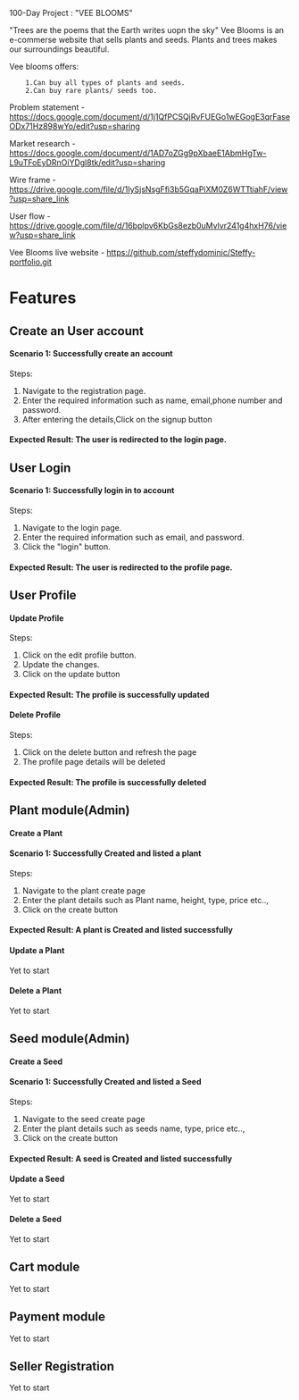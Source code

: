 100-Day Project : "VEE BLOOMS"

  "Trees are the poems that the Earth writes uopn the sky"
  Vee Blooms is an e-commerse website that sells plants and seeds.
  Plants and trees makes our surroundings beautiful.
  
  Vee blooms offers:
  
        1.Can buy all types of plants and seeds.
        2.Can buy rare plants/ seeds too.
        
        
Problem statement - https://docs.google.com/document/d/1j1QfPCSQjRvFUEGo1wEGogE3qrFaseODx71Hz898wYo/edit?usp=sharing

Market research -https://docs.google.com/document/d/1AD7oZGg9pXbaeE1AbmHgTw-L9uTFoEyDRnOiYDgl8tk/edit?usp=sharing

Wire frame -https://drive.google.com/file/d/1IySjsNsgFfi3b5GqaPiXM0Z6WTTtiahF/view?usp=share_link

User flow - https://drive.google.com/file/d/16bplpv6KbGs8ezb0uMvlvr241g4hxH76/view?usp=share_link

Vee Blooms live website - https://github.com/steffydominic/Steffy-portfolio.git

<h1>Features</h1>
<h2> Create an User account</h2>
<h4> Scenario 1: Successfully create an account </h4>
<p>Steps:</p>
<ol>
    <li> Navigate to the registration page.</li>
    <li> Enter the required information such as name, email,phone number and password. </li>
    <li> After entering the details,Click on the signup button</li>
</ol>
<h4> Expected Result: The user is redirected to the login page.</h4>

<h2>User Login</h2>
<h4> Scenario 1: Successfully login in to account</h4>
<p> Steps:</p>
<ol>
    <li> Navigate to the login page.</li>
    <li>Enter the required information such as email, and password.</li>
    <li>Click the "login" button. </li>
</ol>
<h4> Expected Result: The user is redirected to the profile page.</h4>

<h2>User Profile</h2>
<h4>Update Profile</h4>
<p> Steps:</p>
<ol>
    <li>Click on the edit profile button.</li>
    <li>Update the changes.</li>
    <li>Click on the update button</li>
</ol>
<h4>Expected Result: The profile is successfully updated</h4>

<h4>Delete Profile</h4>
<p> Steps:</p>
<ol>
    <li>Click on the delete button and refresh the page</li>
    <li>The profile page details will be deleted</li>
</ol>

<h4>Expected Result: The profile is successfully deleted</h4>


<h2>Plant module(Admin)</h2>
<h4>Create a Plant</h4>
<h4> Scenario 1: Successfully Created and listed a plant</h4>
<p>Steps:</p>
<ol>
    <li>Navigate to the plant create page</li>
    <li>Enter the plant details such as Plant name, height, type, price etc..,</li>
    <li>Click on the create button</li>
</ol>
<h4>Expected Result: A plant is Created and listed successfully </h4>

<h4>Update a Plant</h4>
<p>Yet to start</p>

<h4>Delete a Plant</h4>
<p>Yet to start</p>



<h2>Seed module(Admin)</h2>
<h4>Create a Seed</h4>
<h4> Scenario 1: Successfully Created and listed a Seed</h4>
<p>Steps:</p>
<ol>
    <li>Navigate to the seed create page</li>
    <li>Enter the plant details such as seeds name, type, price etc..,</li>
    <li>Click on the create button</li>
</ol>
<h4>Expected Result: A seed is Created and listed successfully </h4>

<h4>Update a Seed</h4>
<p>Yet to start</p>

<h4>Delete a Seed</h4>
<p>Yet to start</p>

<h2>Cart module</h2>
<p>Yet to start</p>

<h2>Payment module</h2>
<p>Yet to start</p>

<h2>Seller Registration</h2>
<p>Yet to start</p>






